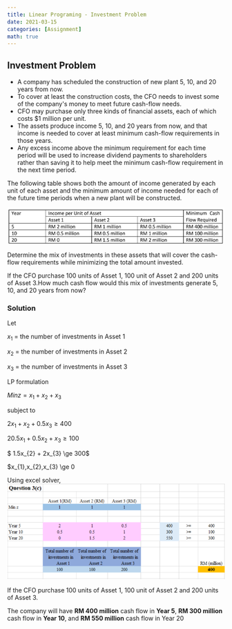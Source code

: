 ```yaml
---
title: Linear Programing - Investment Problem 
date: 2021-03-15
categories: [Assignment]
math: true
---
```




## Investment Problem 

- A company has scheduled the construction of new plant 5, 10, and 20 years from now.
- To cover at least the construction costs, the CFO needs to invest some of the company's money to meet future cash-flow needs.
- CFO may purchase only three kinds of financial assets, each of which costs $1 million per unit.
- The assets produce income 5, 10, and 20 years from now, and that income is needed to cover at least minimum cash-flow requirements in those years.
- Any excess income above the minimum requirement for each time period will be used to increase dividend payments to shareholders rather than saving it to help meet the minimum cash-flow requirement in the next time period.

 The following table shows both the amount of income generated by each unit of each asset and the minimum amount of income needed for each of the future time periods when a new plant will be constructed.

![Picture](/assets/LPimages/Q1invest.png)

Determine the mix of investments in these assets that will cover the cash-flow requirements while minimizing the total amount invested.

If the CFO purchase 100 units of Asset 1, 100 unit of
Asset 2 and 200 units of Asset 3.How much cash flow would this mix of investments generate 5, 10, and 20 years from now?
### Solution

Let 

$x_{1}$ = the number of investments in Asset 1

$x_{2}$ = the number of investments in Asset 2

$x_{3}$ = the number of investments in Asset 3

LP formulation

$Min z = x_{1} + x_{2} + x_{3}$
    
subject to

$2x_{1}     +    x_{2} + 0.5x_{3} \ge 400$

$20.5x_{1}  + 0.5x_{2} +    x_{3} \ge 100$

$             1.5x_{2} +   2x_{3} \ge 300$

$x_{1},x_{2},x_{3} \ge 0

Using excel solver,
![Picture](/assets/LPimages/Q1invest2.png)

If the CFO purchase 100 units of Asset 1, 100 unit of Asset 2 and 200 units of Asset 3. 

The company will have **RM 400 million** cash flow in **Year 5**, **RM 300 million** cash flow in **Year 10**, and **RM 550 million** cash flow in Year 20

